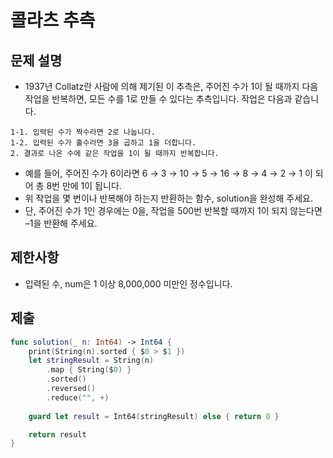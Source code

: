 # 콜라츠 추측


## 문제 설명
- 1937년 Collatz란 사람에 의해 제기된 이 추측은, 주어진 수가 1이 될 때까지 다음 작업을 반복하면, 모든 수를 1로 만들 수 있다는 추측입니다. 작업은 다음과 같습니다.
```
1-1. 입력된 수가 짝수라면 2로 나눕니다. 
1-2. 입력된 수가 홀수라면 3을 곱하고 1을 더합니다. 
2. 결과로 나온 수에 같은 작업을 1이 될 때까지 반복합니다. 
```
- 예를 들어, 주어진 수가 6이라면 6 → 3 → 10 → 5 → 16 → 8 → 4 → 2 → 1 이 되어 총 8번 만에 1이 됩니다. 
- 위 작업을 몇 번이나 반복해야 하는지 반환하는 함수, solution을 완성해 주세요.
- 단, 주어진 수가 1인 경우에는 0을, 작업을 500번 반복할 때까지 1이 되지 않는다면 –1을 반환해 주세요.

## 제한사항
- 입력된 수, num은 1 이상 8,000,000 미만인 정수입니다.

## 제출
```swift
func solution(_ n: Int64) -> Int64 {
    print(String(n).sorted { $0 > $1 })
    let stringResult = String(n)
        .map { String($0) }
        .sorted()
        .reversed()
        .reduce("", +)
    
    guard let result = Int64(stringResult) else { return 0 }

    return result
}
```